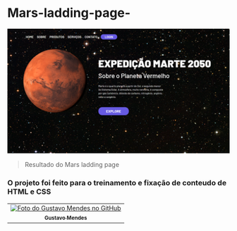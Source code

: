 # Mars-ladding-page-

<img src="./assets/Captura.png" alt="ladding page">  

> Resultado do Mars ladding page

### O projeto foi feito para o treinamento e fixação de conteudo de HTML e CSS 

<table>
  <tr>
    <td align="center">
      <a href="#">
        <img src="./Imagem perfil gustavo.jpeg" width="100px;" alt="Foto do Gustavo Mendes no GitHub"/><br>
        <sub>
          <b>Gustavo Mendes </b>
        </sub>
      </a>
    </td>
  
</table>

